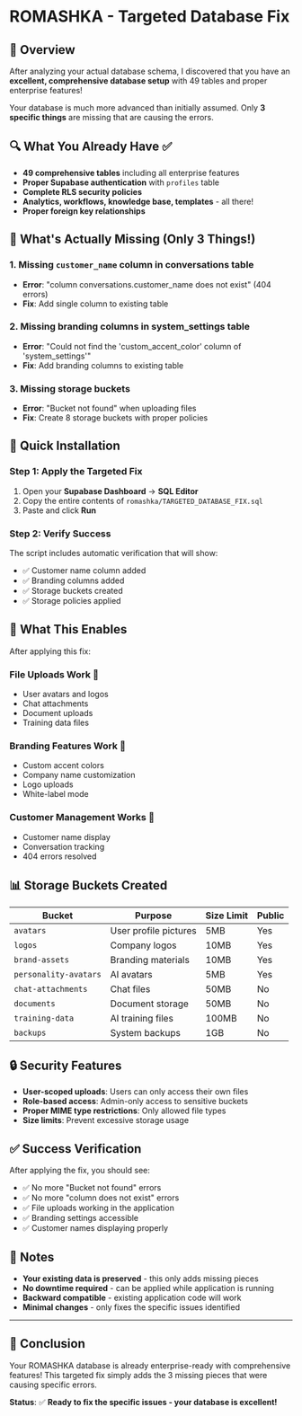 # ROMASHKA - Targeted Database Fix

## 🎯 Overview

After analyzing your actual database schema, I discovered that you have an **excellent, comprehensive database setup** with 49 tables and proper enterprise features! 

Your database is much more advanced than initially assumed. Only **3 specific things** are missing that are causing the errors.

## 🔍 What You Already Have ✅

- **49 comprehensive tables** including all enterprise features
- **Proper Supabase authentication** with `profiles` table
- **Complete RLS security policies** 
- **Analytics, workflows, knowledge base, templates** - all there!
- **Proper foreign key relationships**

## 🚨 What's Actually Missing (Only 3 Things!)

### 1. **Missing `customer_name` column** in conversations table
- **Error**: "column conversations.customer_name does not exist" (404 errors)
- **Fix**: Add single column to existing table

### 2. **Missing branding columns** in system_settings table  
- **Error**: "Could not find the 'custom_accent_color' column of 'system_settings'"
- **Fix**: Add branding columns to existing table

### 3. **Missing storage buckets**
- **Error**: "Bucket not found" when uploading files
- **Fix**: Create 8 storage buckets with proper policies

## 🚀 Quick Installation

### Step 1: Apply the Targeted Fix
1. Open your **Supabase Dashboard** → **SQL Editor**
2. Copy the entire contents of `romashka/TARGETED_DATABASE_FIX.sql`  
3. Paste and click **Run**

### Step 2: Verify Success
The script includes automatic verification that will show:
- ✅ Customer name column added
- ✅ Branding columns added  
- ✅ Storage buckets created
- ✅ Storage policies applied

## 🎨 What This Enables

After applying this fix:

### **File Uploads Work** 🔄
- User avatars and logos
- Chat attachments
- Document uploads
- Training data files

### **Branding Features Work** 🎨
- Custom accent colors
- Company name customization
- Logo uploads
- White-label mode

### **Customer Management Works** 👥
- Customer name display
- Conversation tracking
- 404 errors resolved

## 📊 Storage Buckets Created

| Bucket | Purpose | Size Limit | Public |
|--------|---------|------------|---------|
| `avatars` | User profile pictures | 5MB | Yes |
| `logos` | Company logos | 10MB | Yes |
| `brand-assets` | Branding materials | 10MB | Yes |
| `personality-avatars` | AI avatars | 5MB | Yes |
| `chat-attachments` | Chat files | 50MB | No |
| `documents` | Document storage | 50MB | No |
| `training-data` | AI training files | 100MB | No |
| `backups` | System backups | 1GB | No |

## 🔒 Security Features

- **User-scoped uploads**: Users can only access their own files
- **Role-based access**: Admin-only access to sensitive buckets
- **Proper MIME type restrictions**: Only allowed file types
- **Size limits**: Prevent excessive storage usage

## ✅ Success Verification

After applying the fix, you should see:
- ✅ No more "Bucket not found" errors
- ✅ No more "column does not exist" errors  
- ✅ File uploads working in the application
- ✅ Branding settings accessible
- ✅ Customer names displaying properly

## 📝 Notes

- **Your existing data is preserved** - this only adds missing pieces
- **No downtime required** - can be applied while application is running
- **Backward compatible** - existing application code will work
- **Minimal changes** - only fixes the specific issues identified

---

## 🎉 Conclusion

Your ROMASHKA database is already enterprise-ready with comprehensive features! This targeted fix simply adds the 3 missing pieces that were causing specific errors.

**Status**: ✅ **Ready to fix the specific issues - your database is excellent!**